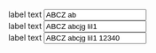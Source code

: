 <div class="au-body au-body--dark example-form-item">
  <label for="text-input-sm-dark">label text</label>
  <input class="au-text-input au-text-input--dark au-text-input--width-sm" name="text-input-sm-dark" id="text-input-sm-dark" type="text" value="ABCZ ab">
</div>

<div class="au-body au-body--dark example-form-item">
  <label for="text-input-md-dark">label text</label>
  <input class="au-text-input au-text-input--dark au-text-input--width-md" name="text-input-md-dark" id="text-input-md-dark" type="text" value="ABCZ abcjg liI1">
</div>

<div class="au-body au-body--dark example-form-item">
  <label for="text-input-lg-dark">label text</label>
  <input class="au-text-input au-text-input--dark au-text-input--width-lg" name="text-input-lg-dark" id="text-input-lg-dark" type="text" value="ABCZ abcjg liI1 12340">
</div>

